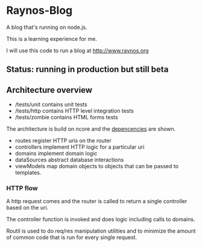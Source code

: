 # Raynos-Blog

A blog that's running on node.js.

This is a learning experience for me.

I will use this code to run a blog at http://www.raynos.org

## Status: running in production but still beta

## Architecture overview

 - /tests/unit contains unit tests
 - /tests/http contains HTTP level integration tests
 - /tests/zombie contains HTML forms tests

The architecture is build on ncore and the [depencencies][1] are shown.

 - routes register HTTP uris on the router
 - controllers implement HTTP logic for a particular uri
 - domains implement domain logic
 - dataSources abstract database interactions
 - viewModels map domain objects to objects that can be passed to templates.

### HTTP flow

A http request comes and the router is called to return a single controller 
based on the uri.

The controller function is invoked and does logic including calls to domains.

Routil is used to do req/res manipulation utilities and to minimize the amount
of common code that is run for every single request.
  
  [1]: https://github.com/Raynos/raynos-blog/blob/master/dependencies.json